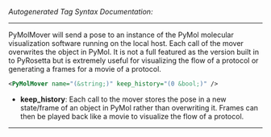 _Autogenerated Tag Syntax Documentation:_

---
PyMolMover will send a pose to an instance of the PyMol molecular visualization software running on the local host. Each call of the mover overwrites the object in PyMol. It is not a full featured as the version built in to PyRosetta but is extremely useful for visualizing the flow of a protocol or generating a frames for a movie of a protocol.

```xml
<PyMolMover name="(&string;)" keep_history="(0 &bool;)" />
```

-   **keep_history**: Each call to the mover stores the pose in a new state/frame of an object in PyMol rather than overwriting it. Frames can then be played back like a movie to visualize the flow of a protocol.

---
